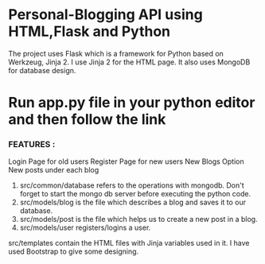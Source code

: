 # Personal-Blogging API using HTML,Flask and Python

The project uses Flask which is a framework for Python based on Werkzeug, Jinja 2. I use Jinja 2 for the HTML page.
It also uses MongoDB for database design.

<h1>Run app.py file in your python editor and then follow the link</h1>

<h3>FEATURES : </h3>
  Login Page for old users
  Register Page for new users
  New Blogs Option
  New posts under each blog
  
1. src/common/database refers to the operations with mongodb. Don't forget to start the mongo db server before executing the python code.
2. src/models/blog is the file which describes a blog and saves it to our database.
3. src/models/post is the file which helps us to create a new post in a blog.
4. src/models/user registers/logins a user.

src/templates contain the HTML files with Jinja variables used in it. I have used Bootstrap to give some designing.


